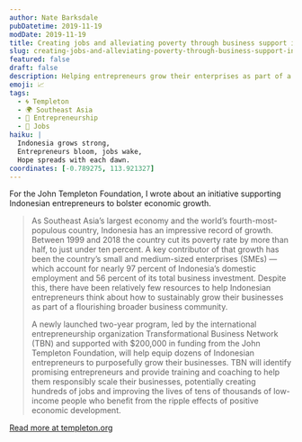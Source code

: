 ```yaml
---
author: Nate Barksdale
pubDatetime: 2019-11-19
modDate: 2019-11-19
title: Creating jobs and alleviating poverty through business support in Indonesia
slug: creating-jobs-and-alleviating-poverty-through-business-support-in-indonesia
featured: false
draft: false
description: Helping entrepreneurs grow their enterprises as part of a flourishing business community
emoji: 📈
tags:
  - 🌀 Templeton
  - 🌍 Southeast Asia
  - 🌱 Entrepreneurship
  - 💼 Jobs
haiku: |
  Indonesia grows strong,  
  Entrepreneurs bloom, jobs wake,  
  Hope spreads with each dawn.
coordinates: [-0.789275, 113.921327]
---
```


For the John Templeton Foundation, I wrote about an initiative supporting Indonesian entrepreneurs to bolster economic growth.

> As Southeast Asia’s largest economy and the world’s fourth-most-populous country, Indonesia has an impressive record of growth. Between 1999 and 2018 the country cut its poverty rate by more than half, to just under ten percent. A key contributor of that growth has been the country’s small and medium-sized enterprises (SMEs) — which account for nearly 97 percent of Indonesia’s domestic employment and 56 percent of its total business investment. Despite this, there have been relatively few resources to help Indonesian entrepreneurs think about how to sustainably grow their businesses as part of a flourishing broader business community.
>
> A newly launched two-year program, led by the international entrepreneurship organization Transformational Business Network (TBN) and supported with $200,000 in funding from the John Templeton Foundation, will help equip dozens of Indonesian entrepreneurs to purposefully grow their businesses. TBN will identify promising entrepreneurs and provide training and coaching to help them responsibly scale their businesses, potentially creating hundreds of jobs and improving the lives of tens of thousands of low-income people who benefit from the ripple effects of positive economic development.

[Read more at templeton.org](https://www.templeton.org/news/creating-jobs-and-alleviating-poverty-through-business-support-in-indonesia)
